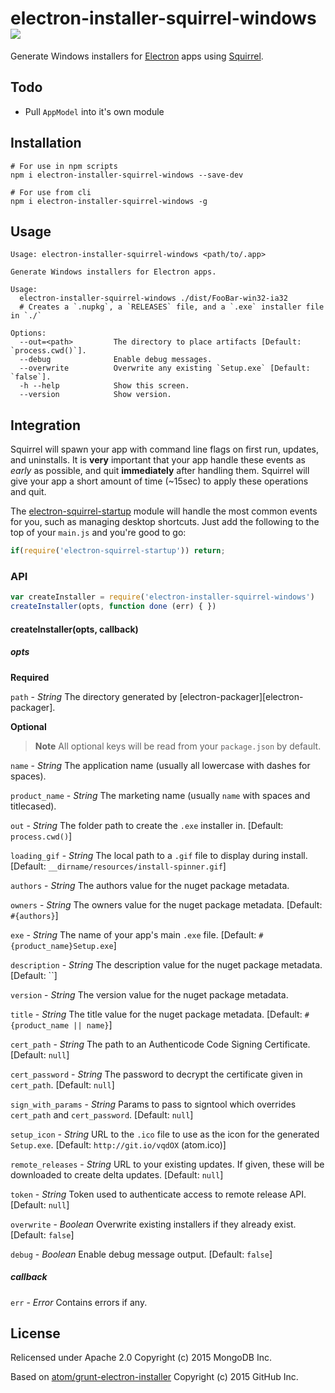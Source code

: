 # electron-installer-squirrel-windows [![][appveyor_img]][appveyor_url]

Generate Windows installers for [Electron][electron] apps using [Squirrel][squirrel].

## Todo

- Pull `AppModel` into it's own module

## Installation

```
# For use in npm scripts
npm i electron-installer-squirrel-windows --save-dev

# For use from cli
npm i electron-installer-squirrel-windows -g
```

## Usage

```
Usage: electron-installer-squirrel-windows <path/to/.app>

Generate Windows installers for Electron apps.

Usage:
  electron-installer-squirrel-windows ./dist/FooBar-win32-ia32
  # Creates a `.nupkg`, a `RELEASES` file, and a `.exe` installer file in `./`

Options:
  --out=<path>         The directory to place artifacts [Default: `process.cwd()`].
  --debug              Enable debug messages.
  --overwrite          Overwrite any existing `Setup.exe` [Default: `false`].
  -h --help            Show this screen.
  --version            Show version.
```

## Integration

Squirrel will spawn your app with command line flags on first run,
updates, and uninstalls. It is **very** important that your app handle
these events as _early_ as possible, and quit **immediately** after
handling them. Squirrel will give your app a short amount of time
(~15sec) to apply these operations and quit.

The [electron-squirrel-startup][electron-squirrel-startup] module will handle
the most common events for you, such as managing desktop shortcuts.  Just
add the following to the top of your `main.js` and you're good to go:

```js
if(require('electron-squirrel-startup')) return;
```

### API

```javascript
var createInstaller = require('electron-installer-squirrel-windows')
createInstaller(opts, function done (err) { })
```
#### createInstaller(opts, callback)

##### opts

**Required**

`path` - *String*
The directory generated by [electron-packager][electron-packager].

**Optional**

> **Note** All optional keys will be read from your `package.json` by default.

`name` - *String*
The application name (usually all lowercase with dashes for spaces).

`product_name` - *String*
The marketing name (usually `name` with spaces and titlecased).

`out` - *String*
The folder path to create the `.exe` installer in. [Default: `process.cwd()`]

`loading_gif` - *String*
The local path to a `.gif` file to display during install. [Default: `__dirname/resources/install-spinner.gif`]

`authors` - *String*
The authors value for the nuget package metadata.

`owners` - *String*
The owners value for the nuget package metadata. [Default: `#{authors}`]

`exe` - *String*
The name of your app's main `.exe` file. [Default: `#{product_name}Setup.exe`]

`description` - *String*
The description value for the nuget package metadata. [Default: ``]

`version` - *String*
The version value for the nuget package metadata.

`title` - *String*
The title value for the nuget package metadata. [Default: `#{product_name || name}`]

`cert_path` - *String*
The path to an Authenticode Code Signing Certificate. [Default: `null`]

`cert_password` - *String*
The password to decrypt the certificate given in `cert_path`. [Default: `null`]

`sign_with_params` - *String*
Params to pass to signtool which overrides `cert_path` and `cert_password`.  [Default: `null`]

`setup_icon` - *String*
URL to the `.ico` file to use as the icon for the generated `Setup.exe`. [Default: `http://git.io/vqdOX` (atom.ico)]

`remote_releases` - *String*
URL to your existing updates. If given, these will be downloaded to create delta updates. [Default: `null`]

`token` - *String*
Token used to authenticate access to remote release API. [Default: `null`]

`overwrite` - *Boolean*
Overwrite existing installers if they already exist. [Default: `false`]

`debug` - *Boolean*
Enable debug message output. [Default: `false`]

##### callback

`err` - *Error*
Contains errors if any.

## License

Relicensed under Apache 2.0 Copyright (c) 2015 MongoDB Inc.

Based on [atom/grunt-electron-installer][original] Copyright (c) 2015 GitHub Inc.

[appveyor_img]: https://ci.appveyor.com/api/projects/status/157smy0vsosp72bu/branch/master?svg=true
[appveyor_url]: https://ci.appveyor.com/project/mongodb-js/electron-installer-squirrel-windows/branch/master
[electron]: https://github.com/atom/electron
[squirrel]: https://github.com/Squirrel/Squirrel.Windows
[original]: https://github.com/atom/grunt-electron-installer
[electron-squirrel-startup]: https://github.com/mongodb-js/electron-squirrel-startup
